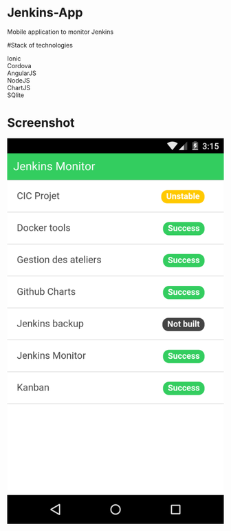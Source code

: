 # Jenkins-App

Mobile application to monitor Jenkins

#Stack of technologies

Ionic <br/>
Cordova <br/>
AngularJS <br/>
NodeJS <br/>
ChartJS <br/>
SQlite <br/>

# Screenshot

![Alt text](screen.png "Optional title")
